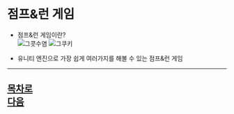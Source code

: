 점프&런 게임
=======================
* 점프&런 게임이란?  
![그콧수염](https://github.com/isp829/HU/blob/master/images/lecture1/thatmustache.jpg) 
![그쿠키](https://github.com/isp829/HU/blob/master/images/lecture1/thatcookie.jpg)


* 유니티 엔진으로 가장 쉽게 여러가지를 해볼 수 있는 점프&런 게임  
------------------------------------  
[목차로](https://github.com/isp829/-/blob/master/README.md)  
[다음](https://github.com/isp829/-/blob/master/lecture/lecture5.md)  
-----------------------------
    
